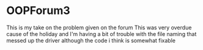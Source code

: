 # OOPForum3
This is my take on the problem given on the forum
This was very overdue cause of the holiday and I'm having a bit of trouble with the file naming that messed up the driver
although the code i think is somewhat fixable
